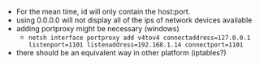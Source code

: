 - For the mean time, id will only contain the host:port.
- using 0.0.0.0 will not display all of the ips of network devices available
- adding portproxy might be necessary (windows)
    - `netsh interface portproxy add v4tov4 connectaddress=127.0.0.1 listenport=1101 listenaddress=192.168.1.14 connectport=1101`
- there should be an equivalent way in other platform (iptables?)